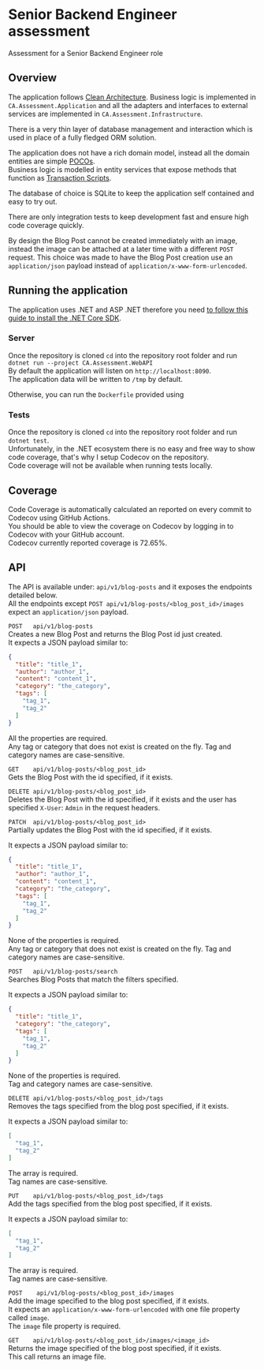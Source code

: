 # Senior Backend Engineer assessment

Assessment for a Senior Backend Engineer role

## Overview

The application
follows [Clean Architecture](https://blog.cleancoder.com/uncle-bob/2012/08/13/the-clean-architecture.html). Business
logic is implemented in `CA.Assessment.Application` and all the adapters and interfaces to external services are
implemented in `CA.Assessment.Infrastructure`.

There is a very thin layer of database management and interaction which is used in place of a fully fledged ORM
solution.

The application does not have a rich domain model, instead all the domain entities are
simple [POCOs](https://en.wikipedia.org/wiki/Plain_old_CLR_object).  
Business logic is modelled in entity services that expose methods that function
as [Transaction Scripts](https://martinfowler.com/eaaCatalog/transactionScript.html).

The database of choice is SQLite to keep the application self contained and easy to try out.

There are only integration tests to keep development fast and ensure high code coverage quickly.

By design the Blog Post cannot be created immediately with an image, instead the image can be attached at a later time
with a different `POST` request. This choice was made to have the Blog Post creation use an `application/json` payload
instead of `application/x-www-form-urlencoded`.

## Running the application

The application uses .NET and ASP .NET therefore you
need [to follow this guide to install the .NET Core SDK](https://docs.microsoft.com/en-us/dotnet/core/install/linux).

### Server

Once the repository is cloned `cd` into the repository root folder and run `dotnet run --project CA.Assessment.WebAPI`  
By default the application will listen on `http://localhost:8090`.  
The application data will be written to `/tmp` by default.

Otherwise, you can run the `Dockerfile` provided using 

### Tests

Once the repository is cloned `cd` into the repository root folder and run `dotnet test`.  
Unfortunately, in the .NET ecosystem there is no easy and free way to show code coverage, that's why I setup Codecov on
the repository.  
Code coverage will not be available when running tests locally.

## Coverage

Code Coverage is automatically calculated an reported on every commit to Codecov using GitHub Actions.  
You should be able to view the coverage on Codecov by logging in to Codecov with your GitHub account.  
Codecov currently reported coverage is 72.65%.

## API

The API is available under: `api/v1/blog-posts` and it exposes the endpoints detailed below.  
All the endpoints except `POST api/v1/blog-posts/<blog_post_id>/images` expect an `application/json` payload.

`POST   api/v1/blog-posts`  
Creates a new Blog Post and returns the Blog Post id just created.  
It expects a JSON payload similar to:

```json
{
  "title": "title_1",
  "author": "author_1",
  "content": "content_1",
  "category": "the_category",
  "tags": [
    "tag_1",
    "tag_2"
  ]
}
```

All the properties are required.  
Any tag or category that does not exist is created on the fly. Tag and category names are case-sensitive.

`GET    api/v1/blog-posts/<blog_post_id>`  
Gets the Blog Post with the id specified, if it exists.

`DELETE api/v1/blog-posts/<blog_post_id>`  
Deletes the Blog Post with the id specified, if it exists and the user has specified `X-User`: `Admin` in the request
headers.

`PATCH  api/v1/blog-posts/<blog_post_id>`  
Partially updates the Blog Post with the id specified, if it exists.

It expects a JSON payload similar to:

```json
{
  "title": "title_1",
  "author": "author_1",
  "content": "content_1",
  "category": "the_category",
  "tags": [
    "tag_1",
    "tag_2"
  ]
}
```

None of the properties is required.  
Any tag or category that does not exist is created on the fly. Tag and category names are case-sensitive.

`POST   api/v1/blog-posts/search`  
Searches Blog Posts that match the filters specified.

It expects a JSON payload similar to:

```json
{
  "title": "title_1",
  "category": "the_category",
  "tags": [
    "tag_1",
    "tag_2"
  ]
}
```

None of the properties is required.  
Tag and category names are case-sensitive.

`DELETE api/v1/blog-posts/<blog_post_id>/tags`  
Removes the tags specified from the blog post specified, if it exists.

It expects a JSON payload similar to:

```json
[
  "tag_1",
  "tag_2"
]
```

The array is required.  
Tag names are case-sensitive.

`PUT    api/v1/blog-posts/<blog_post_id>/tags`  
Add the tags specified from the blog post specified, if it exists.

It expects a JSON payload similar to:

```json
[
  "tag_1",
  "tag_2"
]
```

The array is required.  
Tag names are case-sensitive.

`POST    api/v1/blog-posts/<blog_post_id>/images`  
Add the image specified to the blog post specified, if it exists.   
It expects an `application/x-www-form-urlencoded` with one file property called `image`.  
The `image` file property is required.

`GET    api/v1/blog-posts/<blog_post_id>/images/<image_id>`  
Returns the image specified of the blog post specified, if it exists.  
This call returns an image file.
